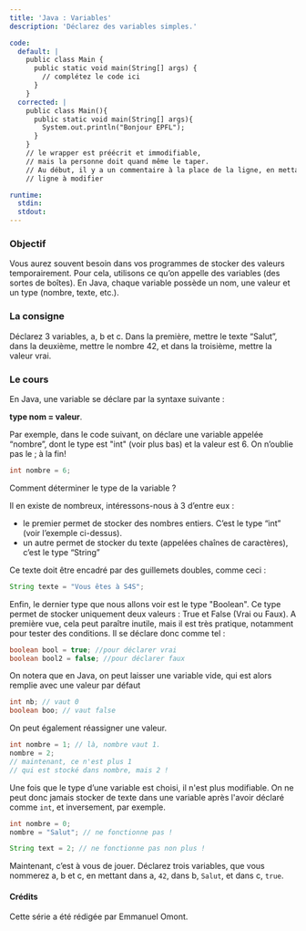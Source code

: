 ```yaml
---
title: 'Java : Variables'
description: 'Déclarez des variables simples.'

code:
  default: |
    public class Main {
      public static void main(String[] args) {
        // complétez le code ici
      }
    }
  corrected: |
    public class Main(){
      public static void main(String[] args){
        System.out.println("Bonjour EPFL");
      }
    }
    // le wrapper est préécrit et immodifiable, 
    // mais la personne doit quand même le taper.
    // Au début, il y a un commentaire à la place de la ligne, en mettant
    // ligne à modifier

runtime:
  stdin:
  stdout:
---
```


### Objectif

Vous aurez souvent besoin dans vos programmes de stocker des valeurs temporairement. Pour cela, utilisons ce qu’on appelle des variables (des sortes de boîtes). En Java, chaque variable possède un nom, une valeur et un type (nombre, texte, etc.).

### La consigne

Déclarez 3 variables, a, b et c. Dans la première, mettre le texte “Salut”, dans la deuxième, mettre le nombre 42, et dans la troisième, mettre la valeur vrai.

### Le cours

En Java, une variable se déclare par la syntaxe suivante :

**type nom = valeur**.

Par exemple, dans le code suivant, on déclare une variable appelée “nombre”, dont le type est "int" (voir plus bas) et la valeur est 6.
On n’oublie pas le ; à la fin!

```java
int nombre = 6;
```

Comment déterminer le type de la variable ?

Il en existe de nombreux, intéressons-nous à 3 d’entre eux :

- le premier permet de stocker des nombres entiers. C’est le type “int” (voir l’exemple ci-dessus).
- un autre permet de stocker du texte (appelées chaînes de caractères), c’est le type “String”

Ce texte doit être encadré par des guillemets doubles, comme ceci :

```java
String texte = "Vous êtes à S4S";
```

Enfin, le dernier type que nous allons voir est le type "Boolean". Ce type permet de stocker uniquement deux valeurs : True et False (Vrai ou Faux). A première vue, cela peut paraître inutile, mais il est très pratique, notamment pour tester des conditions. Il se déclare donc comme tel :

```java
boolean bool = true; //pour déclarer vrai
boolean bool2 = false; //pour déclarer faux
```

On notera que en Java, on peut laisser une variable vide, qui est alors remplie avec une valeur par défaut

```java
int nb; // vaut 0
boolean boo; // vaut false
```

On peut également réassigner une valeur.

```java
int nombre = 1; // là, nombre vaut 1.
nombre = 2;
// maintenant, ce n'est plus 1
// qui est stocké dans nombre, mais 2 !
```

Une fois que le type d’une variable est choisi, il n'est plus modifiable. On ne peut donc jamais stocker de texte dans une variable après l'avoir déclaré comme `int`, et inversement, par exemple.

```java
int nombre = 0;
nombre = "Salut"; // ne fonctionne pas !

String text = 2; // ne fonctionne pas non plus !
```

Maintenant, c’est à vous de jouer. Déclarez trois variables, que vous nommerez a, b et c, en mettant dans a, `42`, dans b, `Salut`, et dans c, `true`.

#### Crédits

Cette série a été rédigée par Emmanuel Omont.
